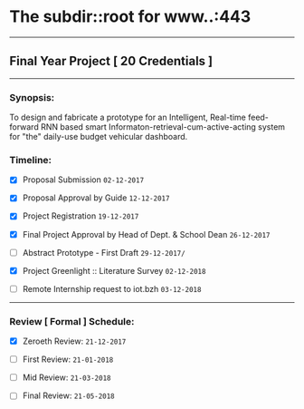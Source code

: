 # The subdir::root for www..:443

---

## Final Year Project [ 20 Credentials ]

---

### Synopsis:

To design and fabricate a prototype for an Intelligent, Real-time feed-forward RNN based smart Informaton-retrieval-cum-active-acting system for "the" daily-use budget vehicular dashboard.


### Timeline:

 - [x] Proposal Submission
 `02-12-2017`

 - [x] Proposal Approval by Guide
 `12-12-2017`

 - [x] Project Registration
 `19-12-2017`

 - [x] Final Project Approval by Head of Dept. & School Dean
 `26-12-2017`

 - [ ] Abstract Prototype - First Draft
 `29-12-2017/`

 - [x] Project Greenlight :: Literature Survey
 `02-12-2018`

 - [ ] Remote Internship request to iot.bzh
 `03-12-2018`
 
 ---

### Review [ Formal ] Schedule:

 - [x] Zeroeth Review:
 `21-12-2017`
 
 - [ ] First Review:
 `21-01-2018`
 
 - [ ] Mid Review:
 `21-03-2018`
 
 - [ ] Final Review:
 `21-05-2018`
 

